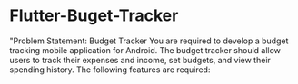 # Flutter-Buget-Tracker
"Problem Statement: Budget Tracker You are required to develop a budget tracking mobile application for Android. The budget tracker should allow users to track their expenses and income, set budgets, and view their spending history. The following features are required:

